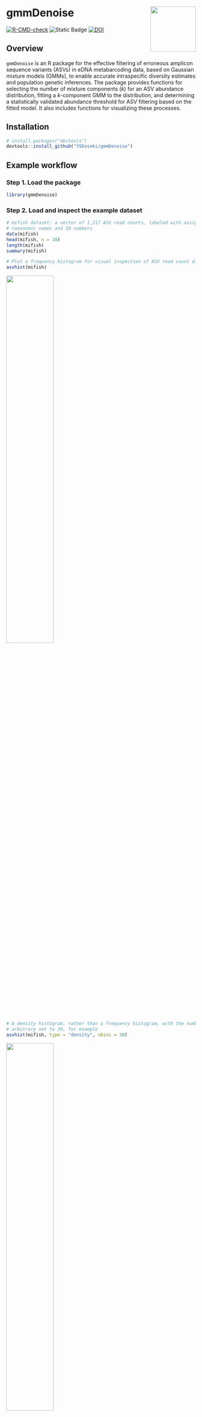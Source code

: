 
<!-- README.md is generated from README.Rmd. Please edit that file -->

# gmmDenoise <img src="man/figures/logo.png" align="right" width="120" />

<!-- badges: start -->

[![R-CMD-check](https://github.com/YSKoseki/gmmDenoise/actions/workflows/R-CMD-check.yaml/badge.svg)](https://github.com/YSKoseki/gmmDenoise/actions/workflows/R-CMD-check.yaml)
![Static
Badge](https://img.shields.io/badge/license-GPL_(%3E%3D_2)-blue)
[![DOI](https://zenodo.org/badge/489551728.svg)](https://zenodo.org/badge/latestdoi/489551728)
<!-- badges: end -->

## Overview

`gmmDenoise` is an R package for the effective filtering of erroneous
amplicon sequence variants (ASVs) in eDNA metabarcoding data, based on
Gaussian mixture models (GMMs), to enable accurate intraspecific
diversity estimates and population genetic inferences. The package
provides functions for selecting the number of mixture components (*k*)
for an ASV abundance distribution, fitting a *k*-component GMM to the
distribution, and determining a statistically validated abundance
threshold for ASV filtering based on the fitted model. It also includes
functions for visualizing these processes.

## Installation

``` r
# install.packages("devtools")
devtools::install_github("YSKoseki/gmmDenoise")
```

## Example workflow

### Step 1. Load the package

``` r
library(gmmDenoise)
```

### Step 2. Load and inspect the example dataset

``` r
# mifish dataset: a vector of 1,217 ASV read counts, labeled with assigned  
# taxonomic names and ID numbers
data(mifish)
head(mifish, n = 10)
length(mifish)
summary(mifish)

# Plot a frequency histogram for visual inspection of ASV read count distribution
asvhist(mifish)
```

<img src="man/figures/README-unnamed-chunk-4-1.png" width="50%" />

``` r

# A density histogram, rather than a frequency histogram, with the number of bins
# arbitrary set to 30, for example
asvhist(mifish, type = "density", nbins = 30)
```

<img src="man/figures/README-unnamed-chunk-4-2.png" width="50%" />

### Step 3. Log-transform the read counts

``` r
# Log-transformation to normalize the data and stabilize variance
logmf <- log10(mifish)
```

### Step 4. Select the number of components of Gaussian mixture model, *k*

#### Option 1: Split-half cross-validation

``` r
# Set a random seed for reproducibility
set.seed(101)

# Perform the cross-validation
cv <- gmmcv(logmf, epsilon = 1e-02) # see ?gmmcv for details

# Display the cross-validation result, i.e., fitted log-likelihood value and 
# its confidence interval against k
autoplot(cv)  # equivalent to `autoplot.gmmcv(cv)`
```

<img src="man/figures/README-unnamed-chunk-6-1.png" width="50%" />

#### Option2: Sequential parametric bootstrap tests

``` r
set.seed(101)

# Perform the bootstrap tests; it may take time (8 sec on an M1 MacBook Pro)
bs <- gmmbs(logmf, B = 100, epsilon = 1e-02) # see ?gmmbs for details
summary(bs)

# Display the bootstrap test result, i.e., a series of histograms of bootstrap 
# likelihood ratio statistic for each test step (comparing k vs. k+1)
p <- autoplot(bs)  # equivalent to `p <- autoplot.gmmbs(bs)`
library(cowplot)
cowplot::plot_grid(plotlist = p, ncol = 2)
```

<img src="man/figures/README-unnamed-chunk-7-1.png" width="50%" />

Both analyses above suggest that the most likely number of mixture
components, *k*, is 3.

### Step 5. Fit a GMM with the selected number of components

``` r
set.seed(101)

# Fit a GMM with k = 3
mod <- gmmem(logmf, k = 3)

# Display the fitted GMM
autoplot(mod) # equivalent to `autoplot.gmmem(mod)`
```

<img src="man/figures/README-unnamed-chunk-8-1.png" width="50%" />

### Step 6. Determine a filtering threshold and perform ASV filtering

``` r
# quantile.gmmem() returns, by default, the upper one-sided 95% confidence limit 
# of the second uppermost component as the statistically validated abundance
# threshold value
thresh <- quantile(mod) # equivalent to `thresh <- quantile.gmmem(mod)`

# The fitted GMM with the threshold value
autoplot(mod, vline = thresh)
```

<img src="man/figures/README-unnamed-chunk-9-1.png" width="50%" />

``` r

# Filter ASVs with the threshold value
logmf2 <- logmf[which(logmf > thresh)]
mifish2 <- mifish[which(logmf > thresh)]
length(mifish2)
summary(mifish2)
```

## Best practices

This is our recommended workflow for processing eDNA metabarcoding data
for genetic diversity analysis, using `gmmDenoise` along with other
tools. In this workflow, steps from primer removal of raw sequence reads
(FASTQ files) through `gmmDenoise` filtering are performed separately
for each sequencing run. The subsequent analysis is then conducted on a
combined dataset, in which all runs have been merged.

<img src="man/figures/workflow.png" width="100%" />

> Figure design inspired by that of the GATK [“Best Practices for
> Variant Discovery in
> DNAseq”](https://github.com/broadinstitute/gatk-docs/blob/master/gatk3-methods-and-algorithms/Best_Practices_for_Variant_Discovery_in_DNAseq.md#best-practices-for-variant-discovery-in-dnaseq)
> by Geraldine_VdAuwera.

We recommend running gmmDenoise separately for each sequencing run.
Although a more stringent approach would be to apply it to individual
samples within a run, our preliminary analysis indicated that this was
not practical—likely due to insufficient information on the ASV read
count distribution within single samples, which depends on the number of
ASVs and their read count variation.

As illustrated in the workflow above (the “Denoising & Chimera Removal”
step), `gmmDenoise` can work complementarily with existing denoising
algorithms, such as `DADA2` (Callahan et al. 2016) and `UNOISE3` (Edgar
2016). Our analyses (Koseki et al., submitted) indicate that this
complementary use enhance denoising performance, resulting in fewer
false-positive ASVs.

References:

- Callahan, B. J., McMurdie, P. J., Rosen, M. J., Han, A. W.,
  Johnson, A. J. A., & Holmes, S. P. (2016). *DADA2*: High-resolution
  sample inference from Illumina amplicon data. Nature Methods, 13(7),
  581—583.
- Edgar, R. C. (2016). *UNOISE2*: Improved error-correction for Illumina
  16S and ITS amplicon sequencing. bioRxiv, 081257.
- Koseki, Y., Takeshima, H., Yoneda, R., Katayanagi, K., Ito, G., &
  Yamanaka, H. (2025). *gmmDenoise*: a new method and *R* package for
  high-confidence sequence variant filtering in environmental DNA
  amplicon analysis. Authorea.

## Cite as

<!--
[![DOI](https://zenodo.org/badge/489551728.svg)](https://zenodo.org/badge/latestdoi/489551728)
&#10;The above DOI corresponds to the latest versioned release as [published to Zenodo](https://zenodo.org/records/15015857), where you will find all earlier releases. To cite `gmmDenoise` independent of version, use https://doi.org/10.5281/zenodo.15015857, which will always redirect to the latest release.
-->

To cite `gmmDenoise` in publications, please use:

Koseki, Y., Takeshima, H., Yoneda, R., Katayanagi, K., Ito, G., &
Yamanaka, H. (2025). *gmmDenoise*: a new method and *R* package for
high-confidence sequence variant filtering in environmental DNA amplicon
analysis. Authorea.

A BibTeX entry for LateX users is [here](inst/CITATION).

<!--
You'll still need to render `README.Rmd` regularly, to keep `README.md` up-to-date. `devtools::build_readme()` is handy for this. You could also use GitHub Actions to re-render `README.Rmd` every time you push. An example workflow can be found here: <https://github.com/r-lib/actions/tree/v1/examples>.
-->
